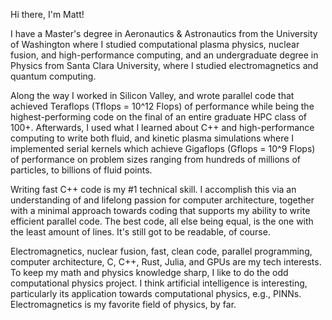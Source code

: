Hi there, I'm Matt! 

I have a Master's degree in Aeronautics & Astronautics from the University of Washington where I studied computational plasma physics, nuclear fusion, and high-performance computing, and an undergraduate degree in Physics from Santa Clara University, where I studied electromagnetics and quantum computing. 

Along the way I worked in Silicon Valley, and wrote parallel code that achieved Teraflops (Tflops = 10^12 Flops) of performance while being the highest-performing code on the final of an entire graduate HPC class of 100+. Afterwards, I used what I learned about C++ and high-performance computing to write both fluid, and kinetic plasma simulations where I implemented serial kernels which achieve Gigaflops (Gflops = 10^9 Flops) of performance on problem sizes ranging from hundreds of millions of particles, to billions of fluid points. 

Writing fast C++ code is my #1 technical skill. I accomplish this via an understanding of and lifelong passion for computer architecture, together with a minimal approach towards coding that supports my ability to write efficient parallel code. The best code, all else being equal, is the one with the least amount of lines. It's still got to be readable, of course. 

Electromagnetics, nuclear fusion, fast, clean code, parallel programming, computer architecture, C, C++, Rust, Julia, and GPUs are my tech interests. To keep my math and physics knowledge sharp, I like to do the odd computational physics project. I think artificial intelligence is interesting, particularly its application towards computational physics, e.g., PINNs. Electromagnetics is my favorite field of physics, by far.
